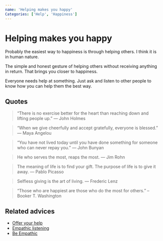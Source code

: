 ```yaml
---
name: 'Helping makes you happy'
Categories: ['Help', 'Happiness']
---
```

# Helping makes you happy

Probably the easiest way to happiness is through helping others. I think it is in human nature. 

The simple and honest gesture of helping others without receiving anything in return. That brings you closer to happiness.

Everyone needs help at something. Just ask and listen to other people to know how you can help them the best way.

## Quotes

> “There is no exercise better for the heart than reaching down and lifting people up.” ― John Holmes

> “When we give cheerfully and accept gratefully, everyone is blessed.” ― Maya Angelou  

> “You have not lived today until you have done something for someone who can never repay you.” ― John Bunyan

> He who serves the most, reaps the most. ― Jim Rohn

> The meaning of life is to find your gift. The purpose of life is to give it away. ― Pablo Picasso

> Selfless giving is the art of living. ― Frederic Lenz

> “Those who are happiest are those who do the most for others.” – Booker T. Washington

## Related advices

- [Offer your help](../Offer%20your%20help/index.md)
- [Empathic listening](../Empathic%20listening/index.md)
- [Be Empathic](../Be%20empathetic/index.md)